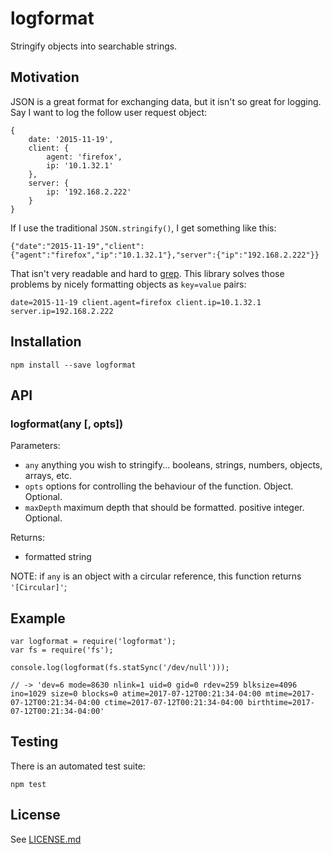 # logformat

Stringify objects into searchable strings.

## Motivation

JSON is a great format for exchanging data, but it isn't so great for
logging. Say I want to log the follow user request object:

```
{
    date: '2015-11-19',
    client: {
        agent: 'firefox',
        ip: '10.1.32.1'
    },
    server: {
        ip: '192.168.2.222'
    }
}
```

If I use the traditional `JSON.stringify()`, I get something like this:

    {"date":"2015-11-19","client":{"agent":"firefox","ip":"10.1.32.1"},"server":{"ip":"192.168.2.222"}}

That isn't very readable and hard to [grep](https://www.gnu.org/software/grep/).
This library solves those problems by nicely formatting objects as `key=value` pairs:

    date=2015-11-19 client.agent=firefox client.ip=10.1.32.1 server.ip=192.168.2.222

## Installation

    npm install --save logformat

## API

### logformat(any [, opts])

Parameters:

* `any` anything you wish to stringify... booleans, strings, numbers, objects, arrays, etc.
* `opts` options for controlling the behaviour of the function. Object. Optional.
 * `maxDepth` maximum depth that should be formatted. positive integer. Optional.

Returns:

* formatted string

NOTE: if `any` is an object with a circular reference, this function returns `'[Circular]'`;

## Example

```
var logformat = require('logformat');
var fs = require('fs');

console.log(logformat(fs.statSync('/dev/null')));

// -> 'dev=6 mode=8630 nlink=1 uid=0 gid=0 rdev=259 blksize=4096 ino=1029 size=0 blocks=0 atime=2017-07-12T00:21:34-04:00 mtime=2017-07-12T00:21:34-04:00 ctime=2017-07-12T00:21:34-04:00 birthtime=2017-07-12T00:21:34-04:00'
```

## Testing

There is an automated test suite:

    npm test

## License

See [LICENSE.md](https://github.com/ssimicro/logformat/blob/master/LICENCE.md)
